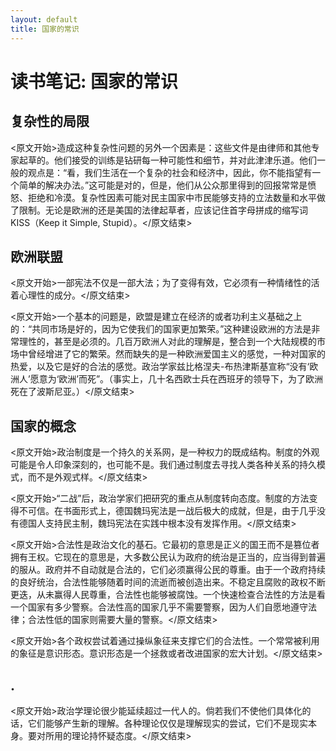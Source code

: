 ```yaml
---
layout: default
title: 国家的常识
---
```


# 读书笔记: 国家的常识


## 复杂性的局限

<原文开始>造成这种复杂性问题的另外一个因素是：这些文件是由律师和其他专家起草的。他们接受的训练是钻研每一种可能性和细节，并对此津津乐道。他们一般的观点是：“看，我们生活在一个复杂的社会和经济中，因此，你不能指望有一个简单的解决办法。”这可能是对的，但是，他们从公众那里得到的回报常常是愤怒、拒绝和冷漠。复杂性因素可能对民主国家中市民能够支持的立法数量和水平做了限制。无论是欧洲的还是美国的法律起草者，应该记住首字母拼成的缩写词KISS（Keep it Simple, Stupid）。</原文结束>
## 欧洲联盟

<原文开始>一部宪法不仅是一部大法；为了变得有效，它必须有一种情绪性的活着心理性的成分。</原文结束>

<原文开始>一个基本的问题是，欧盟是建立在经济的或者功利主义基础之上的：“共同市场是好的，因为它使我们的国家更加繁荣。”这种建设欧洲的方法是非常理性的，甚至是必须的。几百万欧洲人对此的理解是，整合到一个大陆规模的市场中曾经增进了它的繁荣。然而缺失的是一种欧洲爱国主义的感觉，一种对国家的热爱，以及它是好的合法的感觉。政治学家兹比格涅夫-布热津斯基宣称“没有‘欧洲人’愿意为‘欧洲’而死”。（事实上，几十名西欧士兵在西班牙的领导下，为了欧洲死在了波斯尼亚。）</原文结束>
## 国家的概念

<原文开始>政治制度是一个持久的关系网，是一种权力的既成结构。制度的外观可能是令人印象深刻的，也可能不是。我们通过制度去寻找人类各种关系的持久模式，而不是外观式样。</原文结束>

<原文开始>“二战”后，政治学家们把研究的重点从制度转向态度。制度的方法变得不可信。在书面形式上，德国魏玛宪法是一战后极大的成就，但是，由于几乎没有德国人支持民主制，魏玛宪法在实践中根本没有发挥作用。</原文结束>

<原文开始>合法性是政治文化的基石。它最初的意思是正义的国王而不是篡位者拥有王权。它现在的意思是，大多数公民认为政府的统治是正当的，应当得到普遍的服从。政府并不自动就是合法的，它们必须赢得公民的尊重。由于一个政府持续的良好统治，合法性能够随着时间的流逝而被创造出来。不稳定且腐败的政权不断更迭，从未赢得人民尊重，合法性也能够被腐蚀。一个快速检查合法性的方法是看一个国家有多少警察。合法性高的国家几乎不需要警察，因为人们自愿地遵守法律；合法性低的国家则需要大量的警察。</原文结束>

<原文开始>各个政权尝试着通过操纵象征来支撑它们的合法性。一个常常被利用的象征是意识形态。意识形态是一个拯救或者改进国家的宏大计划。</原文结束>
## .

<原文开始>政治学理论很少能延续超过一代人的。倘若我们不使他们具体化的话，它们能够产生新的理解。各种理论仅仅是理解现实的尝试，它们不是现实本身。要对所用的理论持怀疑态度。</原文结束>